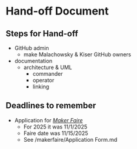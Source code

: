 # Hand-off Document

## Steps for Hand-off

- GitHub admin
    - make Malachowsky & Kiser GitHub owners
- documentation
    - architecture & UML
        - commander
        - operator
        - linking


## Deadlines to remember

- Application for [*Maker Faire*](https://rochester.makerfaire.com/)
	- For 2025 it was 11/1/2025
	- Faire date was 11/15/2025
	- See /makerfaire/Application Form.md

